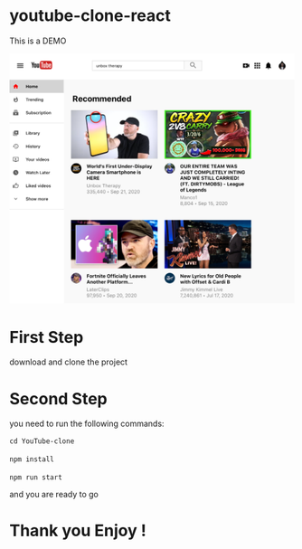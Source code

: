 # youtube-clone-react

This is a DEMO

![Alt text](./DEMO.png?raw=true 'YOUTUBE-CLONE-REACT')

# First Step

download and clone the project

# Second Step

you need to run the following commands:

    cd YouTube-clone

    npm install

    npm run start

and you are ready to go

# Thank you Enjoy !
